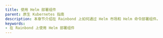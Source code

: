 ```yaml
---
title: 使用 Helm 部署组件
parent: 原生 Kubernetes 指南
description: 本章节介绍在 Rainbond 上如何通过 Helm 市场和 Helm 命令部署组件。
keywords:
- 在 Rainbond 上使用 Helm 部署组件
---
```


